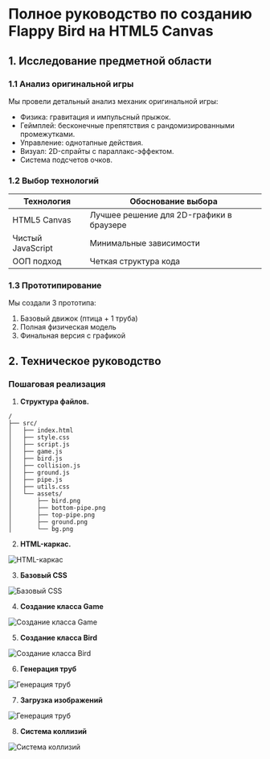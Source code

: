 # Полное руководство по созданию Flappy Bird на HTML5 Canvas

## 1. Исследование предметной области

### 1.1 Анализ оригинальной игры
Мы провели детальный анализ механик оригинальной игры:
   - Физика: гравитация и импульсный прыжок.
   - Геймплей: бесконечные препятствия с рандомизированными промежутками.
   - Управление: однотапные действия.
   - Визуал: 2D-спрайты с параллакс-эффектом.
   - Система подсчетов очков.

### 1.2 Выбор технологий
| Технология | Обоснование выбора |
|------------|--------------------|
| HTML5 Canvas | Лучшее решение для 2D-графики в браузере |
| Чистый JavaScript | Минимальные зависимости |
| ООП подход | Четкая структура кода |


### 1.3 Прототипирование
Мы создали 3 прототипа:
1. Базовый движок (птица + 1 труба)
2. Полная физическая модель
3. Финальная версия с графикой

## 2. Техническое руководство

### Пошаговая реализация

1. **Структура файлов.**
```plaintext
/
├── src/
│   ├── index.html
│   ├── style.css
│   ├── script.js
│   ├── game.js
│   ├── bird.js
│   ├── collision.js
│   ├── ground.js
│   ├── pipe.js
│   ├── utils.css
│   └── assets/
│       ├── bird.png
│       ├── bottom-pipe.png
│       ├── top-pipe.png
│       ├── ground.png
│       └── bg.png
```
2. **HTML-каркас.**

![HTML-каркас](./img/html.png)

3. **Базовый CSS**
   
![Базовый CSS](./img/css.png)

4. **Создание класса Game**
   
![Создание класса Game](./img/game.png)

5. **Создание класса Bird**
   
![Создание класса Bird](./img/bird.png)

6. **Генерация труб**
    
![Генерация труб](./img/pipe.png)

7. **Загрузка изображений**
    
![Генерация труб](./img/load-img.png)

8. **Система коллизий**
    
![Система коллизий](./img/collision.png)

